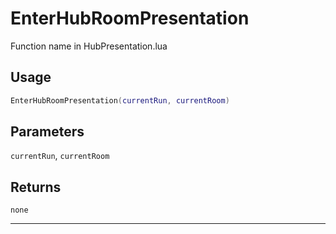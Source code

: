 # EnterHubRoomPresentation
Function name in HubPresentation.lua
## Usage
```lua
EnterHubRoomPresentation(currentRun, currentRoom)
```
## Parameters
`currentRun`, `currentRoom`
## Returns
`none`

---